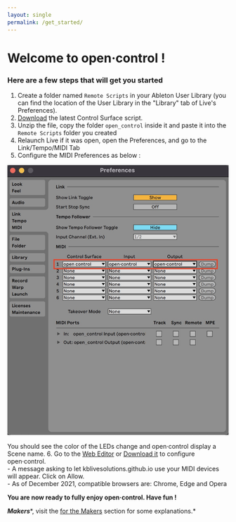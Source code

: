 ```yaml
---
layout: single
permalink: /get_started/
---
```

<!-- # <span class="bis"> Videos</span> -->

# Welcome to open·control !

### Here are a few steps that will get you started

1. Create a folder named `Remote Scripts` in your Ableton User Library (you can find the location of the User Library in the "Library" tab of Live's Preferences).
2. [Download](https://github.com/KBLiveSolutions/open.control-Remote-Script/archive/refs/heads/main.zip) the latest Control Surface script.
3. Unzip the file, copy the folder `open_control` inside it and paste it into the `Remote Scripts` folder you created
4. Relaunch Live if it was open, open the Preferences, and go to the Link/Tempo/MIDI Tab
5. Configure the MIDI Preferences as below :

![Preferences](../assets/images/preferences.jpg)

You should see the color of the LEDs change and open·control display a Scene name.
6. Go to the <a href="https://kblivesolutions.github.io/open.control-editor/" target=_blank>Web Editor</a> or [Download it](https://github.com/KBLiveSolutions/open.control-editor/archive/refs/heads/main.zip) to configure open·control.  
    - A message  asking to let kblivesolutions.github.io use your MIDI devices will appear. Click on Allow.  
    - As of December 2021, compatible browsers are: Chrome, Edge and Opera 
  
**You are now ready to fully enjoy open·control. Have fun !**

***Makers****, visit the [for the Makers](https://kblivesolutions.github.io/open.control/ressources/#for-the-makers) section for some explanations.*